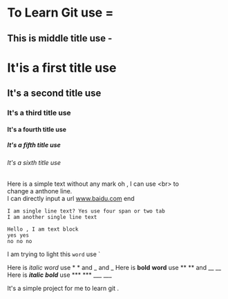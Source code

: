 To Learn Git use =
=============
This is middle title use -
---------------------
# It'is a first title use #
## It's a second title use ##
### It's a third title use  ###
#### It's a fourth title use  ####
##### It's a fifth title use  #####
###### It's a sixth title use  ######
Here is a simple text without any mark oh , I can use \<br> to <br> change a anthone line.<br> I can directly input a url www.baidu.com end

    I am single line text? Yes use four span or two tab
    I am another single line text

```
Hello , I am text block  
yes yes
no no no
```

I am trying to light this   `word`  use \`

Here is *italic* _word_ use \* \*  and \_ and \_
Here is **bold** __word__ use \*\* \*\* and \_\_ \_\_
Here is ***italic*** ___bold___ use \*\*\*  \*\*\*    \_\_\_  \_\_\_

It's a simple project for me to learn git .

